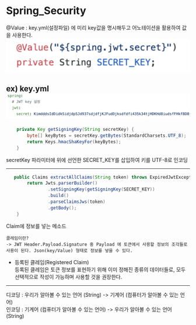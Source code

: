 # Spring_Security

@Value : key.yml(설정파일) 에 미리 key값을 명시해두고 어노테이션을 활용하여 값을 사용한다.
<img src = "img/Value_annotation.png">

ex) key.yml
<img src = "img/key_yml.png">
---

```java
    private Key getSigningKey(String secretKey) {
        byte[] keyBytes = secretKey.getBytes(StandardCharsets.UTF_8);
        return Keys.hmacShaKeyFor(keyBytes);
    }
```

secretKey 파라미터에 위에 선언한 SECRET_KEY를 삽입하여 키를 UTF-8로 인코딩

---
```java
   public Claims extractAllClaims(String token) throws ExpiredJwtException {
        return Jwts.parserBuilder()
                .setSigningKey(getSigningKey(SECRET_KEY))
                .build()
                .parseClaimsJws(token)
                .getBody();
    }
```

Claim에 정보를 넣는 메소드

```
클레임이란?
-> JWT Header.Payload.Signature 중 Payload 에 토큰에서 사용할 정보의 조각들로 사용이 된다. Json(key/Value) 형태로 정보를 넣을 수 있다.
```
- 등록된 클레임(Registered Claim)   
등록된 클레임은 토큰 정보를 표현하기 위해 이미 정해진 종류의 데이터들로, 모두 선택적으로 작성이 가능하며 사용할 것을 권장한다.

---

디코딩 : 우리가 알아볼 수 있는 언어 (String) -> 기계어 (컴퓨터가 알아볼 수 있는 언어)   
인코딩 : 기계어 (컴퓨터가 알아볼 수 있는 언어) -> 우리가 알아볼 수 있는 언어 (String)